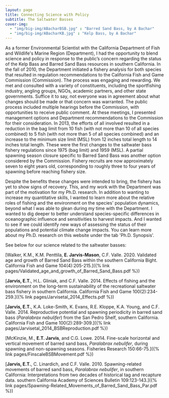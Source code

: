 ```yaml
---
layout: page
title: Connecting Science with Policy
subtitle: The Saltwater Basses
cover-img:
  - "img/big-img/ABacharBSB.jpg" : "Barred Sand Bass, by A Bachar"
  - "img/big-img/ABacharKB.jpg" : "Kelp Bass, by A Bachar"
---
```

<!-- Google tag (gtag.js) -->
<script async src="https://www.googletagmanager.com/gtag/js?id=G-PCGRM6QCDX"></script>
<script>
  window.dataLayer = window.dataLayer || [];
  function gtag(){dataLayer.push(arguments);}
  gtag('js', new Date());

  gtag('config', 'G-PCGRM6QCDX');
</script>
As a former Environmental Scientist with the California Department of Fish and Wildlife's Marine Region (Department), I had the opportunity to blend science and policy in response to the public’s concern regarding the status of the Kelp Bass and Barred Sand Bass resources in southern California. In the fall of 2010, the Department initiated a fishery analysis for both species that resulted in regulation recommendations to the California Fish and Game Commission (Commission). The process was engaging and rewarding. We met and consulted with a variety of constituents, including the sportfishing industry, angling groups, NGOs, academic partners, and other state governments. Suffice it to say, not everyone was in agreement about what changes should be made or that concern was warranted. The public process included multiple hearings before the Commission, with opportunities to receive public comment. At these meetings, I presented management options and Department recommendations to the Commission for their consideration. In 2013, the efforts of all involved resulted in a reduction in the bag limit from 10 fish (with not more than 10 of all species combined) to 5 fish (with not more than 5 of all species combined) and an increase to the minimum size limit (MSL) from 12 inches total length to 14 inches total length. These were the first changes to the saltwater bass fishery regulations since 1975 (bag limit) and 1959 (MSL). A partial spawning season closure specific to Barred Sand Bass was another option considered by the Commission. Fishery recruits are now approximately seven to eight years old, corresponding to roughly three to four years of spawning before reaching fishery size. 

Despite the benefits these changes were intended to bring, the fishery has yet to show signs of recovery. This, and my work with the Department was part of the motivation for my Ph.D. research. In addition to wanting to increase my quantitative skills, I wanted to learn more about the relative roles of fishing and the environment on the species' population dynamics, beyond what I was able to glean during my time with the Department. I wanted to dig deeper to better understand species-specific differences in oceanographic influence and sensitivities to harvest impacts. And I wanted to see if we could identify new ways of assessing the status of their populations and potential climate change impacts. You can learn more about my Ph.D. research on this website under the tab 'Ph.D. Synopsis'.

See below for our science related to the saltwater basses:

[Walker, K.M., K.M. Penttila, **E. Jarvis-Mason**, C.F. Valle. 2020. Validated age and growth of Barred Sand Bass within the southern California Bight. California Fish and Game 104(4):205-215.]({% link pages/Validated_age_and_growth_of_Barred_Sand_Bass.pdf %})

[**Jarvis, E.T.**, H.L. Gliniak, and C.F. Valle. 2014. Effects of fishing and the environment on the long-term sustainability of the recreational saltwater bass fishery in southern California. California Fish and Game 100(2):234-259.]({% link pages/Jarvisetal_2014_Effects.pdf %})

[**Jarvis, E.T.**, K.A. Loke-Smith, K. Evans, R.E. Kloppe, K.A. Young, and C.F. Valle. 2014. Reproductive potential and spawning periodicity in barred sand bass (_Paralabrax nebulifer_) from the San Pedro Shelf, southern California. California Fish and Game 100(2):289-309.]({% link pages/Jarvisetal_2014_BSBReproduction.pdf %})

[McKinzie, M., **E.T. Jarvis**, and C.G. Lowe. 2014. Fine-scale horizontal and vertical movement of barred sand bass, _Paralabrax nebulifer_, during spawning and non-spawning seasons. Fisheries Research 150:66-75.]({% link pages/FinscaleBSBMovement.pdf %})

[**Jarvis, E.T.**, C. Linardich, and C.F. Valle. 2010. Spawning-related movements of barred sand bass, _Paralabrax nebulifer_, in southern California:  Interpretations from two decades of historical tag and recapture data. southern California Academy of Sciences Bulletin 109:123-143.]({% link pages/Spawning-Related_Movements_of_Barred_Sand_Bass_Par.pdf %})



